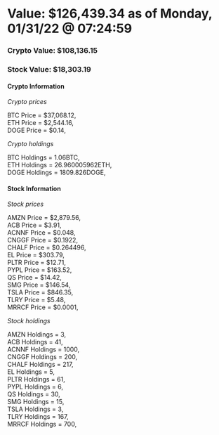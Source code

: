 # Value: $126,439.34 as of Monday, 01/31/22 @ 07:24:59 

### Crypto Value: $108,136.15

### Stock Value: $18,303.19

#### Crypto Information 
*Crypto prices* 

BTC Price = $37,068.12,  
ETH Price = $2,544.16,  
DOGE Price = $0.14,  


*Crypto holdings* 

BTC Holdings = 1.06BTC,  
ETH Holdings = 26.960005962ETH,  
DOGE Holdings = 1809.826DOGE,  


#### Stock Information 

*Stock prices* 

AMZN Price = $2,879.56,  
ACB Price = $3.91,  
ACNNF Price = $0.048,  
CNGGF Price = $0.1922,  
CHALF Price = $0.264496,  
EL Price = $303.79,  
PLTR Price = $12.71,  
PYPL Price = $163.52,  
QS Price = $14.42,  
SMG Price = $146.54,  
TSLA Price = $846.35,  
TLRY Price = $5.48,  
MRRCF Price = $0.0001,  


*Stock holdings* 

AMZN Holdings = 3,  
ACB Holdings = 41,  
ACNNF Holdings = 1000,  
CNGGF Holdings = 200,  
CHALF Holdings = 217,  
EL Holdings = 5,  
PLTR Holdings = 61,  
PYPL Holdings = 6,  
QS Holdings = 30,  
SMG Holdings = 15,  
TSLA Holdings = 3,  
TLRY Holdings = 167,  
MRRCF Holdings = 700,  


